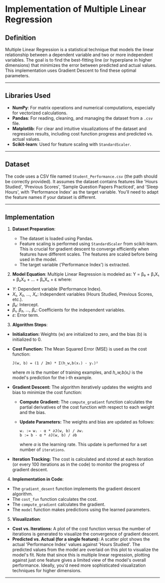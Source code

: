 # Implementation of Multiple Linear Regression

## Definition

Multiple Linear Regression is a statistical technique that models the linear relationship between a dependent variable and two or more independent variables. The goal is to find the best-fitting line (or hyperplane in higher dimensions) that minimizes the error between predicted and actual values.  This implementation uses Gradient Descent to find these optimal parameters.

---

## Libraries Used

- **NumPy**: For matrix operations and numerical computations, especially for vectorized calculations.
- **Pandas**: For reading, cleaning, and managing the dataset from a `.csv` file.
- **Matplotlib**: For clear and intuitive visualizations of the dataset and regression results, including cost function progress and predicted vs. actual values.
- **Scikit-learn**: Used for feature scaling with `StandardScaler`.

---

## Dataset

The code uses a CSV file named `Student_Performance.csv` (the path should be correctly provided).  It assumes the dataset contains features like 'Hours Studied', 'Previous Scores', 'Sample Question Papers Practiced', and 'Sleep Hours', with 'Performance Index' as the target variable.  You'll need to adapt the feature names if your dataset is different.

---

## Implementation

1. **Dataset Preparation**:
   - The dataset is loaded using Pandas.
   - Feature scaling is performed using `StandardScaler` from scikit-learn. This is crucial for gradient descent to converge efficiently when features have different scales.  The features are scaled before being used in the model.
   - The target variable ('Performance Index') is extracted.

2. **Model Equation**:
   Multiple Linear Regression is modeled as:
   Y = β₀ + β₁X₁ + β₂X₂ + ... + βₙXₙ + ε
   where:
- *Y*: Dependent variable (Performance Index).
- *X₁, X₂, ..., Xₙ*: Independent variables (Hours Studied, Previous Scores, etc.).
- *β₀*: Intercept.
- *β₁, β₂, ..., βₙ*: Coefficients for the independent variables.
- *ε*: Error term.

3. **Algorithm Steps**:

- **Initialization:** Weights (w) are initialized to zero, and the bias (b) is initialized to 0.
- **Cost Function:** The Mean Squared Error (MSE) is used as the cost function:

  ```
  J(w, b) = (1 / 2m) * Σ(h_w,b(xᵢ) - yᵢ)²
  ```

  where *m* is the number of training examples, and *h_w,b(xᵢ)* is the model's prediction for the i-th example.
- **Gradient Descent:** The algorithm iteratively updates the weights and bias to minimize the cost function:

  - **Compute Gradient:** The `compute_gradient` function calculates the partial derivatives of the cost function with respect to each weight and the bias.
  - **Update Parameters:** The weights and bias are updated as follows:

    ```
    wⱼ := wⱼ - α * ∂J(w, b) / ∂wⱼ
    b := b - α * ∂J(w, b) / ∂b
    ```

    where *α* is the learning rate.  This update is performed for a set number of `iterations`.
- **Iteration Tracking:** The cost is calculated and stored at each iteration (or every 100 iterations as in the code) to monitor the progress of gradient descent.

4. **Implementation in Code**:
- The `gradient_desent` function implements the gradient descent algorithm.
- The `cost_fun` function calculates the cost.
- The `compute_gradient` calculates the gradient.
- The `model` function makes predictions using the learned parameters.

5. **Visualization**:
 - **Cost vs. Iterations:** A plot of the cost function versus the number of iterations is generated to visualize the convergence of gradient descent.
 - **Predicted vs. Actual (for a single feature):** A scatter plot shows the actual 'Performance Index' values against 'Hours Studied'. The predicted values from the model are overlaid on this plot to visualize the model's fit.  Note that since this is multiple linear regression, plotting against just one feature gives a limited view of the model's overall performance.  Ideally, you'd need more sophisticated visualization techniques for higher dimensions.

---

